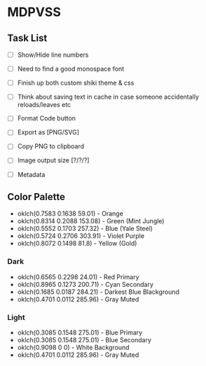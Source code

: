 # MDPVSS

## Task List

- [ ] Show/Hide line numbers
- [ ] Need to find a good monospace font
- [ ] Finish up both custom shiki theme & css
- [ ] Think about saving text in cache in case someone accidentally reloads/leaves etc

- [ ] Format Code button
- [ ] Export as [PNG/SVG]
- [ ] Copy PNG to clipboard
- [ ] Image output size [?/?/?]

- [ ] Metadata

## Color Palette

- oklch(0.7583 0.1638 59.01) - Orange
- oklch(0.8314 0.2088 153.08) - Green (Mint Jungle)
- oklch(0.5552 0.1703 257.32) - Blue (Yale Steel)
- oklch(0.5724 0.2706 303.91) - Violet Purple
- oklch(0.8072 0.1498 81.8) - Yellow (Gold)

### Dark

- oklch(0.6565 0.2298 24.01) - Red Primary
- oklch(0.8965 0.1273 200.71) - Cyan Secondary
- oklch(0.1685 0.0187 284.21) - Darkest Blue Blackground
- oklch(0.4701 0.0112 285.96) - Gray Muted

### Light

- oklch(0.3085 0.1548 275.01) - Blue Primary
- oklch(0.3085 0.1548 275.01) - Blue Secondary
- oklch(0.9098 0 0) - White Background
- oklch(0.4701 0.0112 285.96) - Gray Muted
